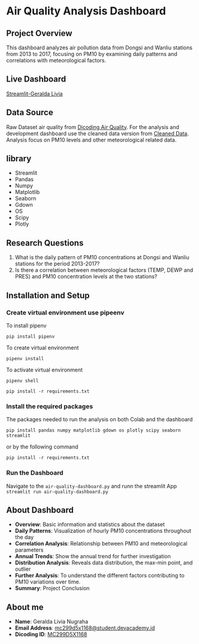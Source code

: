 # Air Quality Analysis Dashboard

## Project Overview
This dashboard analyzes air pollution data from Dongsi and Wanliu stations from 2013 to 2017, focusing on PM10 by examining daily patterns and correlations with meteorological factors.

## Live Dashboard
[Streamlit-Geralda Livia](https://air-quality-geraldalivia.streamlit.app/)

## Data Source
Raw Dataset air quality from [Dicoding Air Quality](https://air-quality-geraldalivia.streamlit.app/). For the analysis and development dashboard use the cleaned data version from [Cleaned Data](https://air-quality-geraldalivia.streamlit.app/). Analysis focus on PM10 levels and other meteorological related data.

## library
- Streamlit
- Pandas
- Numpy
- Matplotlib
- Seaborn
- Gdown
- OS
- Scipy
- Plotly

## Research Questions
1. What is the daily pattern of PM10 concentrations at Dongsi and Wanliu stations for the period 2013-2017?
2. Is there a correlation between meteorological factors (TEMP, DEWP and PRES) and PM10 concentration levels at the two stations?        

## Installation and Setup
### Create virtual environment use pipeenv
   To install pipenv
   ```
   pip install pipenv
   ```
   To create virtual environment
   ```
   pipenv install
   ```
   To activate virtual environment
   ```
   pipenv shell
   ```
   ```
   pip install -r requirements.txt
   ```
### Install the required packages
   The packages needed to run the analysis on both Colab and the dashboard
   ```
   pip install pandas numpy matplotlib gdown os plotly scipy seaborn streamlit
   ```
   or by the following command
   ```
   pip install -r requirements.txt
   ```
### Run the Dashboard 
   Navigate to the  `air-quality-dashboard.py` and runn the streamlit App
    ```
    streamlit run air-quality-dashboard.py
    ```
## About Dashboard
- **Overview**: Basic information and statistics about the dataset
- **Daily Patterns**: Visualization of hourly PM10 concentrations throughout the day
- **Correlation Analysis**: Relationship between PM10 and meteorological parameters
- **Annual Trends**: Show the annual trend for further investigation
- **Distribution Analysis**: Reveals data distribution, the max-min point, and outlier
- **Further Analysis**: To understand the different factors contributing to PM10 variations over time.
- **Summary**: Project Conclusion

## About me
- **Name**: Geralda Livia Nugraha
- **Email Address**: mc299d5x1168@student.devacademy.id
- **Dicoding ID**: [MC299D5X1168](https://www.dicoding.com/users/alddar/)
